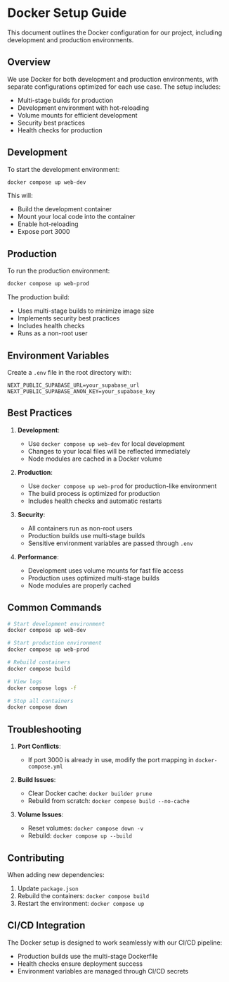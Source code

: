 # Docker Setup Guide

This document outlines the Docker configuration for our project, including development and production environments.

## Overview

We use Docker for both development and production environments, with separate configurations optimized for each use case. The setup includes:

- Multi-stage builds for production
- Development environment with hot-reloading
- Volume mounts for efficient development
- Security best practices
- Health checks for production

## Development

To start the development environment:

```bash
docker compose up web-dev
```

This will:

- Build the development container
- Mount your local code into the container
- Enable hot-reloading
- Expose port 3000

## Production

To run the production environment:

```bash
docker compose up web-prod
```

The production build:

- Uses multi-stage builds to minimize image size
- Implements security best practices
- Includes health checks
- Runs as a non-root user

## Environment Variables

Create a `.env` file in the root directory with:

```env
NEXT_PUBLIC_SUPABASE_URL=your_supabase_url
NEXT_PUBLIC_SUPABASE_ANON_KEY=your_supabase_key
```

## Best Practices

1. **Development**:

   - Use `docker compose up web-dev` for local development
   - Changes to your local files will be reflected immediately
   - Node modules are cached in a Docker volume

2. **Production**:

   - Use `docker compose up web-prod` for production-like environment
   - The build process is optimized for production
   - Includes health checks and automatic restarts

3. **Security**:

   - All containers run as non-root users
   - Production builds use multi-stage builds
   - Sensitive environment variables are passed through `.env`

4. **Performance**:
   - Development uses volume mounts for fast file access
   - Production uses optimized multi-stage builds
   - Node modules are properly cached

## Common Commands

```bash
# Start development environment
docker compose up web-dev

# Start production environment
docker compose up web-prod

# Rebuild containers
docker compose build

# View logs
docker compose logs -f

# Stop all containers
docker compose down
```

## Troubleshooting

1. **Port Conflicts**:

   - If port 3000 is already in use, modify the port mapping in `docker-compose.yml`

2. **Build Issues**:

   - Clear Docker cache: `docker builder prune`
   - Rebuild from scratch: `docker compose build --no-cache`

3. **Volume Issues**:
   - Reset volumes: `docker compose down -v`
   - Rebuild: `docker compose up --build`

## Contributing

When adding new dependencies:

1. Update `package.json`
2. Rebuild the containers: `docker compose build`
3. Restart the environment: `docker compose up`

## CI/CD Integration

The Docker setup is designed to work seamlessly with our CI/CD pipeline:

- Production builds use the multi-stage Dockerfile
- Health checks ensure deployment success
- Environment variables are managed through CI/CD secrets
